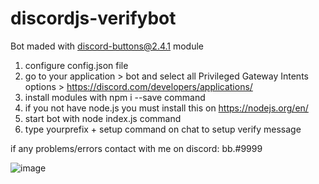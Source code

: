 # discordjs-verifybot
Bot maded with discord-buttons@2.4.1 module



1. configure config.json file
2. go to your application > bot and select all Privileged Gateway Intents options > https://discord.com/developers/applications/
3. install modules with npm i --save command
4. if you not have node.js you must install this on https://nodejs.org/en/
5. start bot with node index.js command
6. type yourprefix + setup command on chat to setup verify message

if any problems/errors contact with me on discord: bb.#9999

![image](https://user-images.githubusercontent.com/66698690/120119297-36e2fc80-c197-11eb-8894-b98ca5afe025.png)
